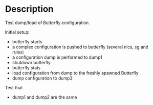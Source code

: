 # Description

Test dump/load of Butterfly configuration.

Initial setup:
- butterfly starts
- a complex configuration is pushed to butterfly (several nics, sg and rules)
- a configuration dump is performed to dump1
- shutdown butterfly
- butterfly stats
- load configuration from dump to the freshly spawned Butterfly
- dump configuration to dump2

Test that
- dump1 and dump2 are the same
